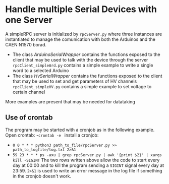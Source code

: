 # Handle multiple Serial Devices with one Server

A simpleRPC server is initialized by `rpcServer.py` where three instances are instantiated to manage the comunication with both the Arduinos and the CAEN N1570 borad.
- The class *ArduinoSerialWrapper* contains the functions exposed to the client that may be used to talk with the device through the server
`rpcClient_simpleArd.py` contains a simple example to write a single word to a selected Arduino
- The class *HvSerialWrapper* contains the functions exposed to the client that may be used to set and get parameters of HV channels
`rpcClient_simpleHV.py` contains a simple example to set voltage to certain channel

More examples are present that may be needed for datataking 

## Use of crontab
The program may be started with a cronjob as in the following example.
Open crontab:
-``crontab -e ``
install a cronjob:
- ``0 0 * * * python3 path_to_file/rpcServer.py >> path_to_logfile/log.txt 2>&1``
- ``59 23 * * * ps -axu | grep rpcServer.py | awk '{print $2}' | xargs kill -SIGINT``
The two rows written above allow the code to start every day at 00:00 and to kill the program sending a `SIGINT` signal every day at 23:59.
`2>&1` is used to write an error message in the log file if something in the cronjob doesn't work.
